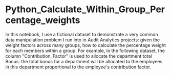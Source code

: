 # Python_Calculate_Within_Group_Percentage_weights
In this notebook, I use a fictional dataset to demonstrate a very common data manipulation problem I run into in Audit Analytics projects: given the weight factors across many groups, how to calculate the percentage weight for each members within a group. For example, in the following dataset, the column "Contribution_Factor" is used to allocate the department total Bonus: the total bonus for a department will be allocated to the employees in this department proportional to the employee's contribution factor. 
